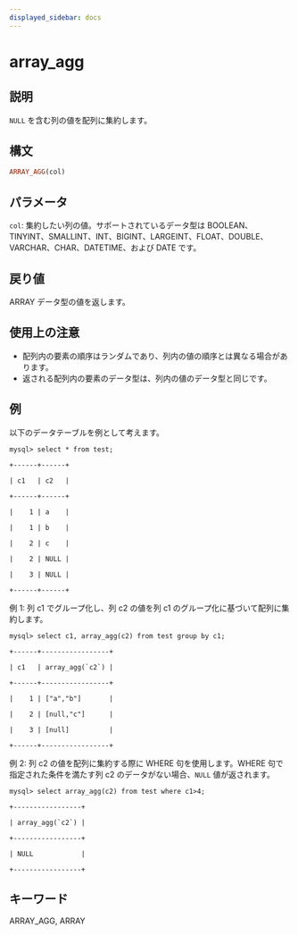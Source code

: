 ```yaml
---
displayed_sidebar: docs
---
```


# array_agg

## 説明

`NULL` を含む列の値を配列に集約します。

## 構文

```Haskell
ARRAY_AGG(col)
```

## パラメータ

`col`: 集約したい列の値。サポートされているデータ型は BOOLEAN、TINYINT、SMALLINT、INT、BIGINT、LARGEINT、FLOAT、DOUBLE、VARCHAR、CHAR、DATETIME、および DATE です。

## 戻り値

ARRAY データ型の値を返します。

## 使用上の注意

- 配列内の要素の順序はランダムであり、列内の値の順序とは異なる場合があります。
- 返される配列内の要素のデータ型は、列内の値のデータ型と同じです。

## 例

以下のデータテーブルを例として考えます。

```plaintext
mysql> select * from test;

+------+------+

| c1   | c2   |

+------+------+

|    1 | a    |

|    1 | b    |

|    2 | c    |

|    2 | NULL |

|    3 | NULL |

+------+------+
```

例 1: 列 c1 でグループ化し、列 c2 の値を列 c1 のグループ化に基づいて配列に集約します。

```plaintext
mysql> select c1, array_agg(c2) from test group by c1;

+------+-----------------+

| c1   | array_agg(`c2`) |

+------+-----------------+

|    1 | ["a","b"]       |

|    2 | [null,"c"]      |

|    3 | [null]          |

+------+-----------------+
```

例 2: 列 c2 の値を配列に集約する際に WHERE 句を使用します。WHERE 句で指定された条件を満たす列 c2 のデータがない場合、`NULL` 値が返されます。

```plaintext
mysql> select array_agg(c2) from test where c1>4;

+-----------------+

| array_agg(`c2`) |

+-----------------+

| NULL            |

+-----------------+
```

## キーワード

ARRAY_AGG, ARRAY